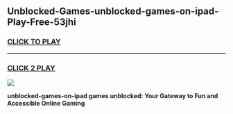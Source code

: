 
## Unblocked-Games-unblocked-games-on-ipad-Play-Free-53jhi
<h3>
<a href="https://premium76.site?title=unblocked-games-on-ipad&ref=20A">CLICK TO PLAY</a></h3>
<hr>

<h3>
<a href="https://premium76.site?title=unblocked-games-on-ipad&ref=20A">CLICK 2 PLAY</a>
  
</h3>

<a href="https://premium76.site?title=unblocked-games-on-ipad&ref=20A"><img src="https://clearcache.store/games.png"></a>


**unblocked-games-on-ipad games unblocked: Your Gateway to Fun and Accessible Online Gaming**
